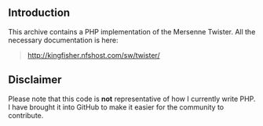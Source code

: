 ## Introduction

This archive contains a PHP implementation of the Mersenne Twister.
All the necessary documentation is here:

> http://kingfisher.nfshost.com/sw/twister/

## Disclaimer

Please note that this code is <b>not</b>
representative of how I currently
write PHP.
I have brought it into GitHub to make
it easier for the community to contribute.
